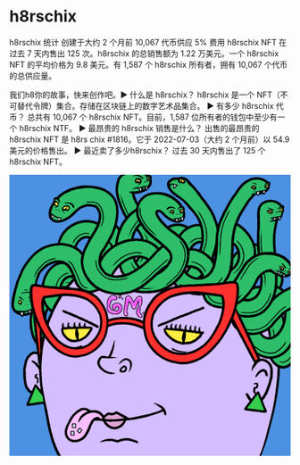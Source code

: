 # h8rschix

h8rschix 统计
创建于大约 2 个月前
10,067 代币供应
5% 费用
h8rschix NFT 在过去 7 天内售出 125 次。h8rschix 的总销售额为 1.22 万美元。一个 h8rschix NFT 的平均价格为 9.8 美元。有 1,587 个 h8rschix 所有者，拥有 10,067 个代币的总供应量。

我们h8你的故事，快来创作吧。▶ 什么是 h8rschix？
h8rschix 是一个 NFT（不可替代令牌）集合。存储在区块链上的数字艺术品集合。
▶ 有多少 h8rschix 代币？
总共有 10,067 个 h8rschix NFT。目前，1,587 位所有者的钱包中至少有一个 h8rschix NTF。
▶ 最昂贵的 h8rschix 销售是什么？
出售的最昂贵的 h8rschix NFT 是 h8rs chix #1816。它于 2022-07-03（大约 2 个月前）以 54.9 美元的价格售出。
▶ 最近卖了多少h8rschix？
过去 30 天内售出了 125 个 h8rschix NFT。

![NFT](unnamed.png)
